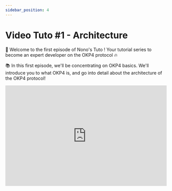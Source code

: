 ```yaml
---
sidebar_position: 4
---
```

# Video Tuto #1 - Architecture
🚀 Welcome to the first episode of Nono's Tuto ! 
Your tutorial series to become an expert developer on the OKP4 protocol 🔥

📚 In this first episode, we'll be concentrating on OKP4 basics. We'll introduce you to what OKP4 is, and go into detail about the architecture of the OKP4 protocol!

<iframe width="100%" height="315" src="https://www.youtube.com/embed/DQe46R2167U" title="YouTube video player" frameborder="0" allow="accelerometer; autoplay; clipboard-write; encrypted-media; gyroscope; picture-in-picture; web-share" allowfullscreen></iframe>